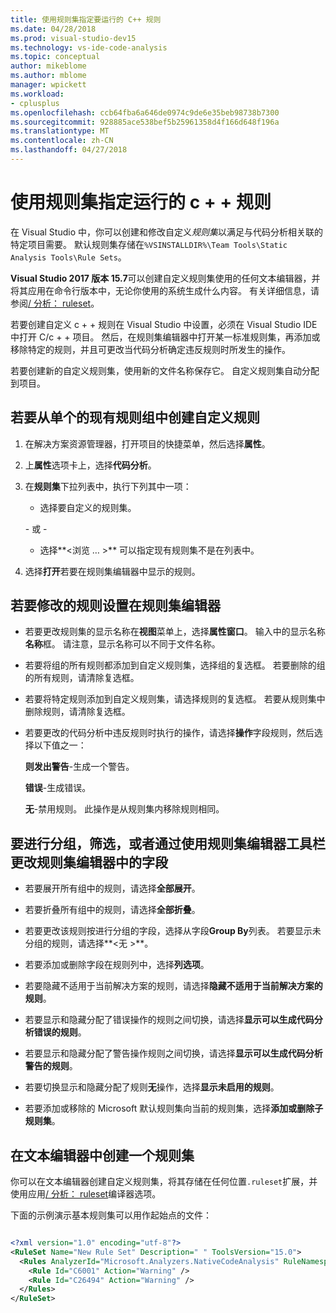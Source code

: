```yaml
---
title: 使用规则集指定要运行的 C++ 规则
ms.date: 04/28/2018
ms.prod: visual-studio-dev15
ms.technology: vs-ide-code-analysis
ms.topic: conceptual
author: mikeblome
ms.author: mblome
manager: wpickett
ms.workload:
- cplusplus
ms.openlocfilehash: ccb64fba6a646de0974c9de6e35beb98738b7300
ms.sourcegitcommit: 928885ace538bef5b25961358d4f166d648f196a
ms.translationtype: MT
ms.contentlocale: zh-CN
ms.lasthandoff: 04/27/2018
---
```

# <a name="use-rule-sets-to-specify-the-c-rules-to-run"></a>使用规则集指定运行的 c + + 规则

在 Visual Studio 中，你可以创建和修改自定义*规则集*以满足与代码分析相关联的特定项目需要。 默认规则集存储在`%VSINSTALLDIR%\Team Tools\Static Analysis Tools\Rule Sets`。

**Visual Studio 2017 版本 15.7**可以创建自定义规则集使用的任何文本编辑器，并将其应用在命令行版本中，无论你使用的系统生成什么内容。 有关详细信息，请参阅[/ 分析： ruleset](/cpp/build/reference/analyze-code-quality)。

若要创建自定义 c + + 规则在 Visual Studio 中设置，必须在 Visual Studio IDE 中打开 C/c + + 项目。 然后，在规则集编辑器中打开某一标准规则集，再添加或移除特定的规则，并且可更改当代码分析确定违反规则时所发生的操作。

若要创建新的自定义规则集，使用新的文件名称保存它。 自定义规则集自动分配到项目。

## <a name="to-create-a-custom-rule-from-a-single-existing-rule-set"></a>若要从单个的现有规则组中创建自定义规则

1. 在解决方案资源管理器，打开项目的快捷菜单，然后选择**属性**。

2. 上**属性**选项卡上，选择**代码分析**。

3. 在**规则集**下拉列表中，执行下列其中一项：

    - 选择要自定义的规则集。

     \- 或 -

    - 选择**\<浏览 … >** 可以指定现有规则集不是在列表中。

4. 选择**打开**若要在规则集编辑器中显示的规则。

## <a name="to-modify-a-rule-set-in-the-rule-set-editor"></a>若要修改的规则设置在规则集编辑器

- 若要更改规则集的显示名称在**视图**菜单上，选择**属性窗口**。 输入中的显示名称**名称**框。 请注意，显示名称可以不同于文件名称。

- 若要将组的所有规则都添加到自定义规则集，选择组的复选框。 若要删除的组的所有规则，请清除复选框。

- 若要将特定规则添加到自定义规则集，请选择规则的复选框。 若要从规则集中删除规则，请清除复选框。

- 若要更改的代码分析中违反规则时执行的操作，请选择**操作**字段规则，然后选择以下值之一：

     **则发出警告**-生成一个警告。

     **错误**-生成错误。

     **无**-禁用规则。 此操作是从规则集内移除规则相同。

## <a name="to-group-filter-or-change-the-fields-in-the-rule-set-editor-by-using-the-rule-set-editor-toolbar"></a>要进行分组，筛选，或者通过使用规则集编辑器工具栏更改规则集编辑器中的字段

- 若要展开所有组中的规则，请选择**全部展开**。

- 若要折叠所有组中的规则，请选择**全部折叠**。

- 若要更改该规则按进行分组的字段，选择从字段**Group By**列表。 若要显示未分组的规则，请选择**\<无 >**。

- 若要添加或删除字段在规则列中，选择**列选项**。

- 若要隐藏不适用于当前解决方案的规则，请选择**隐藏不适用于当前解决方案的规则**。

- 若要显示和隐藏分配了错误操作的规则之间切换，请选择**显示可以生成代码分析错误的规则**。

- 若要显示和隐藏分配了警告操作规则之间切换，请选择**显示可以生成代码分析警告的规则**。

- 若要切换显示和隐藏分配了规则**无**操作，选择**显示未启用的规则**。

- 若要添加或移除的 Microsoft 默认规则集向当前的规则集，选择**添加或删除子规则集**。

## <a name="to-create-a-rule-set-in-a-text-editor"></a>在文本编辑器中创建一个规则集

你可以在文本编辑器创建自定义规则集，将其存储在任何位置`.ruleset`扩展，并使用应用[/ 分析： ruleset](/cpp/build/reference/analyze-code-quality)编译器选项。

下面的示例演示基本规则集可以用作起始点的文件：

```xml

<?xml version="1.0" encoding="utf-8"?>
<RuleSet Name="New Rule Set" Description=" " ToolsVersion="15.0">
  <Rules AnalyzerId="Microsoft.Analyzers.NativeCodeAnalysis" RuleNamespace="Microsoft.Rules.Native">
    <Rule Id="C6001" Action="Warning" />
    <Rule Id="C26494" Action="Warning" />
  </Rules>
</RuleSet>
```
